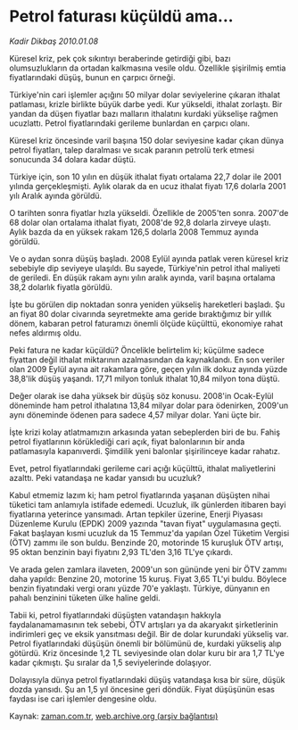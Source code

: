# Petrol faturası  küçüldü ama...

*Kadir Dikbaş 2010.01.08*

<tr><td class="metin" colspan="2" style="padding-top: 20px; padding-left: 5px; ">Küresel kriz, pek çok sıkıntıyı beraberinde getirdiği gibi, bazı olumsuzlukların da ortadan kalkmasına vesile oldu. Özellikle şişirilmiş emtia fiyatlarındaki düşüş, bunun en çarpıcı örneği.</td></tr><tr><td class="metin" colspan="2" style="padding-top: 20px; padding-left: 5px; "><p>Türkiye'nin cari işlemler açığını 50 milyar dolar seviyelerine çıkaran ithalat patlaması, krizle birlikte büyük darbe yedi. Kur yükseldi, ithalat zorlaştı. Bir yandan da düşen fiyatlar bazı malların ithalatını kurdaki yükselişe rağmen ucuzlattı. Petrol fiyatlarındaki gerileme bunlardan en çarpıcı olanı.
<p> Küresel kriz öncesinde varil başına 150 dolar seviyesine kadar çıkan dünya petrol fiyatları, talep daralması ve sıcak paranın petrolü terk etmesi sonucunda 34 dolara kadar düştü.
<p> Türkiye için, son 10 yılın en düşük ithalat fiyatı ortalama 22,7 dolar ile 2001 yılında gerçekleşmişti. Aylık olarak da en ucuz ithalat fiyatı 17,6 dolarla 2001 yılı Aralık ayında görüldü.
<p> O tarihten sonra fiyatlar hızla yükseldi. Özellikle de 2005'ten sonra. 2007'de 68 dolar olan ortalama ithalat fiyatı, 2008'de 92,8 dolarla zirveye ulaştı. Aylık bazda da en yüksek rakam 126,5 dolarla 2008 Temmuz ayında görüldü.
<p> Ve o aydan sonra düşüş başladı. 2008 Eylül ayında patlak veren küresel kriz sebebiyle dip seviyeye ulaşıldı. Bu sayede, Türkiye'nin petrol ithal maliyeti de geriledi. En düşük rakam aynı yılın aralık ayında, varil başına ortalama 38,2 dolarlık fiyatla görüldü.
<p> İşte bu görülen dip noktadan sonra yeniden yükseliş hareketleri başladı. Şu an fiyat 80 dolar civarında seyretmekte ama geride bıraktığımız bir yıllık dönem, kabaran petrol faturamızı önemli ölçüde küçülttü, ekonomiye rahat nefes aldırmış oldu.
<p> Peki fatura ne kadar küçüldü? Öncelikle belirtelim ki; küçülme sadece fiyattan değil ithalat miktarının azalmasından da kaynaklandı. En son veriler olan 2009 Eylül ayına ait rakamlara göre, geçen yılın ilk dokuz ayında yüzde 38,8'lik düşüş yaşandı. 17,71 milyon tonluk ithalat 10,84 milyon tona düştü.
<p> Değer olarak ise daha yüksek bir düşüş söz konusu. 2008'in Ocak-Eylül döneminde ham petrol ithalatına 13,84 milyar dolar para ödenirken, 2009'un aynı döneminde ödenen para sadece 4,57 milyar dolar. Yani üçte bir.
<p> İşte krizi kolay atlatmamızın arkasında yatan sebeplerden biri de bu. Fahiş petrol fiyatlarının körüklediği cari açık, fiyat balonlarının bir anda patlamasıyla kapanıverdi. Şimdilik yeni balonlar şişirilinceye kadar rahatız.
<p> Evet, petrol fiyatlarındaki gerileme cari açığı küçülttü, ithalat maliyetlerini azalttı. Peki vatandaşa ne kadar yansıdı bu ucuzluk?
<p> Kabul etmemiz lazım ki; ham petrol fiyatlarında yaşanan düşüşten nihai tüketici tam anlamıyla istifade edemedi. Ucuzluk, ilk günlerden itibaren bayi fiyatlarına yeterince yansımadı. Artan tepkiler üzerine, Enerji Piyasası Düzenleme Kurulu (EPDK) 2009 yazında "tavan fiyat" uygulamasına geçti. Fakat başlayan kısmi ucuzluk da 15 Temmuz'da yapılan Özel Tüketim Vergisi (ÖTV) zammı ile son buldu. Benzinde 20, motorinde 15 kuruşluk ÖTV artışı, 95 oktan benzinin bayi fiyatını 2,93 TL'den 3,16 TL'ye çıkardı.
<p> Ve arada gelen zamlara ilaveten, 2009'un son gününde yeni bir ÖTV zammı daha yapıldı: Benzine 20, motorine 15 kuruş. Fiyat 3,65 TL'yi buldu. Böylece benzin fiyatındaki vergi oranı yüzde 70'e yaklaştı. Türkiye, dünyanın en pahalı benzinini tüketen ülke haline geldi.
<p> Tabii ki, petrol fiyatlarındaki düşüşten vatandaşın hakkıyla faydalanamamasının tek sebebi, ÖTV artışları ya da akaryakıt şirketlerinin indirimleri geç ve eksik yansıtması değil. Bir de dolar kurundaki yükseliş var. Petrol fiyatlarındaki düşüşün önemli bir bölümünü de, kurdaki yükseliş alıp götürdü. Kriz öncesinde 1,2 TL seviyesinde olan dolar kuru bir ara 1,7 TL'ye kadar çıkmıştı. Şu sıralar da 1,5 seviyelerinde dolaşıyor.
<p> Dolayısıyla dünya petrol fiyatlarındaki düşüş vatandaşa kısa bir süre, düşük dozda yansıdı. Şu an 1,5 yıl öncesine geri döndük. Fiyat düşüşünün esas faydası ise cari işlemler dengesine oldu.<br/></p></p></p></p></p></p></p></p></p></p></p></p></p></p></td></tr>

Kaynak: [zaman.com.tr](http://zaman.com.tr/yazar.do?yazino=937400), [web.archive.org (arşiv bağlantısı)](http://web.archive.org/web/20100131130934/http://www.zaman.com.tr:80/yazar.do?yazino=937400)
